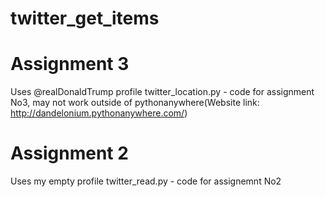 # twitter_get_items
# Assignment 3
Uses @realDonaldTrump profile
twitter_location.py - code for assignment No3, may not work outside of pythonanywhere(Website link: http://dandelonium.pythonanywhere.com/)
# Assignment 2
Uses my empty profile
twitter_read.py - code for assignemnt No2
